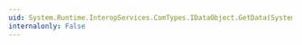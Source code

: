 ```yaml
---
uid: System.Runtime.InteropServices.ComTypes.IDataObject.GetData(System.Runtime.InteropServices.ComTypes.FORMATETC@,System.Runtime.InteropServices.ComTypes.STGMEDIUM@)
internalonly: False
---
```

